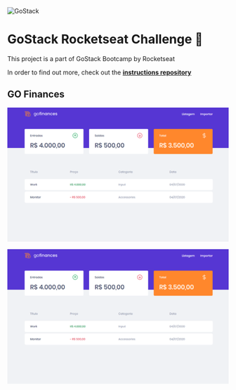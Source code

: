 <img alt="GoStack" src="https://storage.googleapis.com/golden-wind/bootcamp-gostack/header-desafios.png" />

# GoStack Rocketseat Challenge 🚀
This project is a part of GoStack Bootcamp by Rocketseat

In order to find out more, check out the **[instructions repository](https://github.com/Rocketseat/bootcamp-gostack-desafios/tree/master/desafio-fundamentos-reactjs)**

## GO Finances

![Gofinances](https://github.com/GuilhermeErthal/gostack-fundamentos-reactjs/blob/master/src/assets/GoFinances.PNG)

![Gofinances](https://github.com/GuilhermeErthal/gostack-fundamentos-reactjs/blob/master/src/assets/GoFinances.PNG)
